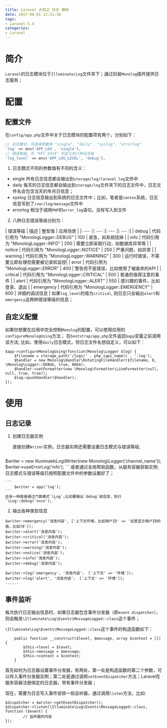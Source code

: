 ```yaml
---
title: Laravel 大将之 日志 模块
date: 2017-06-01 12:31:38
tags:
- Laravel-5.4
categories:
- Laravel
---
```


<!-- toc -->

# 简介
`Laravel`的日志模块位于`Illuminate/Log`文件夹下；通过封装`Monolog`插件提供日志服务；

# 配置
## 配置文件
在`config/app.php`文件中关于日志模块的配置项有两个，分别如下：

 ```php
 // 日志模式，可选择参数有 "single", "daily", "syslog", "errorlog"
'log' => env('APP_LOG', 'single'),
 // 错误等级，为 "RFC 5424" 中定义的八种日志级
'log_level' => env('APP_LOG_LEVEL', 'debug'),
 ```

1. 日志模式不同的参数值有不同的含义：

 - single
  所有日志信息都会输出到`storage/log/laravel.log`文件中
 - daily
  每天的日志信息都会输出到`storage/log`文件夹下的日志文件中，日志文件名会包含当天的年月日信息；
 - syslog
  日志信息输出到系统的日志文件中；比如，笔者是`centos`系统，日志信息写到了`/var/log/message`文件中
 - errorlog
  相当于调用`PHP`的`error_log`语句，没有写入到文件

2. 八种日志错误等级分别为：

| 错误等级 | 描述 | 整型值 | 应用场景 | 
|: --- :|: --- :|: --- :|: --- :|
| debug      | 代码引用为 "MonologLogger::DEBUG" | 100 | 紧急，如系统挂掉 |
| info       | 代码引用为 "MonologLogger::INFO" |  200 | 需要立即采取行动，如数据库异常等 |
| notice     | 代码引用为 "MonologLogger::NOTICE" | 250 | 严重问题，如异常 | 
| warning    | 代码引用为 "MonologLogger::WARNING" | 300 | 运行时错误，不需要立即处理但需要被记录和监控|
| error      | 代码引用为 "MonologLogger::ERROR" | 400 | 警告但不是错误，比如使用了被废弃的API |
| critical   | 代码引用为 "MonologLogger::CRITICAL" | 500 | 普通但值得注意的事件 |
| alert      | 代码引用为 "MonologLogger::ALERT" | 550 | 感兴趣的事件，比如登录、退出 |
| emergency  | 代码引用为 "MonologLogger::EMERGENCY" | 600 | 详细的调试信息 |
 如果`log_level`的值为`critical`, 则日志只会输出`alert`和`emergency`这两种错误等级的信息；

## 自定义配置
如果你想要在应用中完全控制`Monolog`的配置，可以使用应用的`configureMonologUsing`方法；
在`bootstrap/app.php`文件返回`$app`变量之前调用该方法;
比如，使用`daily`日志模式，但日志文件名想自定义，可以如下：
```
$app->configureMonologUsing(function(Monolog\Logger $log) {
    $filename = storage_path('/logs/' . php_sapi_name() . '.log');
    $handler = new Monolog\Handler\RotatingFileHandler($filename, 0, \Monolog\Logger::DEBUG, true, 0664);
    $handler->setFormatter(new \Monolog\Formatter\LineFormatter(null, null, true, true));  
    $log->pushHandler($handler);                                                                    
});
```

# 使用
## 日志记录
1. 创建日志器实例

    直接创建`Writer`实例，日志器实例还需要设置日志模式与错误等级;
    ```
$writer = new Illuminate\Log\Writer(new Monolog\Logger('channel_name'));
$writer->useErrorLog('info');
    ```
    或者通过全局帮助函数，从服务容器获取实例;日志模式与错误等级已按照配置文件中的参数设置好了；
    
    ```
        $writer = app('log');
    ```
    还有一种直接通过门面模式`\Log`;比如要输出`debug`级信息，执行`\Log::debug('xxxx'); `
    
2. 输出各种类型信息

 ```
 $writer->emergency('消息内容', ['上下文环境，比如用户ID' => '这里显示用户ID的值，比如78']);
 $writer->alert('消息内容');
 $writer->critical('消息内容');
 $writer->error('消息内容');
 $writer->warning('消息内容');
 $writer->notice('消息内容');
 $writer->info('消息内容');
 $writer->debug('消息内容');
 
 $writer->log('emergency', '消息内容'， ['上下文' => '环境']);
 $writer->log('alert', '消息内容'， ['上下文' => '环境']);
 ......
 ```

## 事件监听
每次执行日志输出信息时，如果日志器包含事件分发器（即`event dispatcher`），则会触发`\Illuminate\Log\Events\MessageLogged::class`这个事件；

`\Illuminate\Log\Events\MessageLogged::class`这个事件的构造函数如下：
```
    public function __construct($level, $message, array $context = []) {
        $this->level = $level;
        $this->message = $message; 
        $this->context = $context;
    }
```

首先如何为日志器设置事件分发器，有两处，第一处是构造函数的第二个参数，可以传入事件分发器实例；第二处是通过调用`setEventDispatcher`方法；Laravel在服务容器注册绑定的日志器，带有事件分发器；

现在，需要为日志写入事件安排一些监听器，通过调用`listen`方法，比如:

```
$dispatcher = $writer->getEventDispatcher();
$dispatcher->listen(\Illuminate\Log\Events\MessageLogged::class, function ($event) {
        // 监听器的内容
});
```
